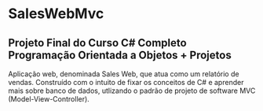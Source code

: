 # SalesWebMvc

## Projeto Final do Curso C# Completo Programação Orientada a Objetos + Projetos


Aplicação web, denominada Sales Web, que atua como um relatório de vendas. 
Construído com o intuito de fixar os conceitos de C# e aprender mais sobre banco de dados, utlizando o padrão de projeto de software MVC (Model-View-Controller). 

